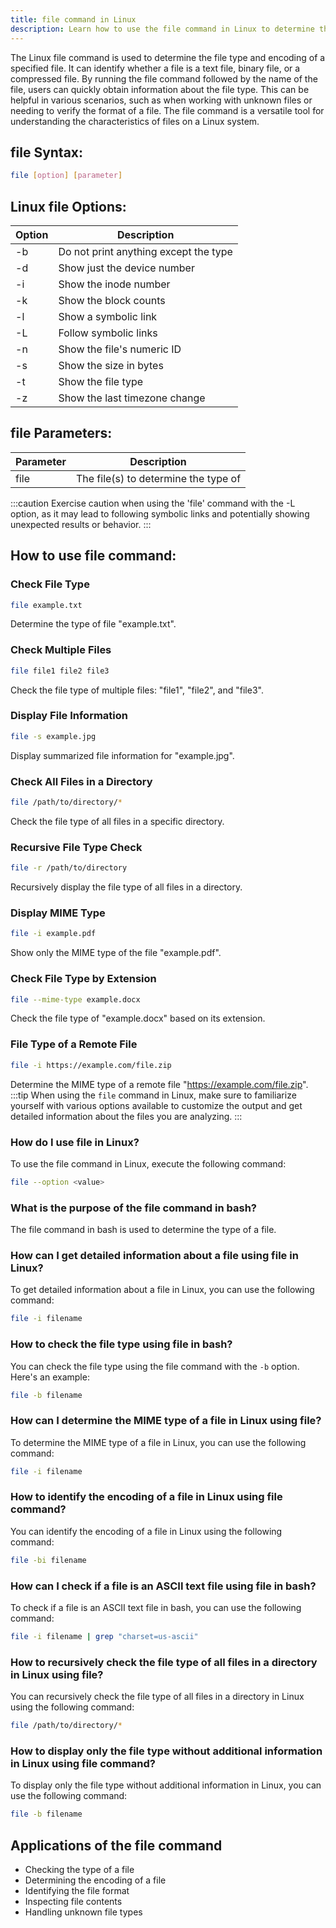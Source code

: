 ```yaml
---
title: file command in Linux
description: Learn how to use the file command in Linux to determine the file type and encoding of a file. Identify whether a file is a text file, binary file, or compressed file with this useful command.
---
```


The Linux file command is used to determine the file type and encoding of a specified file. It can identify whether a file is a text file, binary file, or a compressed file. By running the file command followed by the name of the file, users can quickly obtain information about the file type. This can be helpful in various scenarios, such as when working with unknown files or needing to verify the format of a file. The file command is a versatile tool for understanding the characteristics of files on a Linux system.
## file Syntax:
```bash
file [option] [parameter]
```

## Linux file Options:
| Option | Description |
| ------ | ----------- |
| -b     | Do not print anything except the type |
| -d     | Show just the device number |
| -i     | Show the inode number |
| -k     | Show the block counts |
| -l     | Show a symbolic link |
| -L     | Follow symbolic links |
| -n     | Show the file's numeric ID |
| -s     | Show the size in bytes |
| -t     | Show the file type |
| -z     | Show the last timezone change |

## file Parameters:
| Parameter | Description |
| --------- | ----------- |
| file      | The file(s) to determine the type of |

:::caution
Exercise caution when using the 'file' command with the -L option, as it may lead to following symbolic links and potentially showing unexpected results or behavior.
:::
## How to use file command:
### Check File Type
```bash
file example.txt
```
Determine the type of file "example.txt".

### Check Multiple Files
```bash
file file1 file2 file3
```
Check the file type of multiple files: "file1", "file2", and "file3".

### Display File Information
```bash
file -s example.jpg
```
Display summarized file information for "example.jpg".

### Check All Files in a Directory
```bash
file /path/to/directory/*
```
Check the file type of all files in a specific directory.

### Recursive File Type Check
```bash
file -r /path/to/directory
```
Recursively display the file type of all files in a directory.

### Display MIME Type
```bash
file -i example.pdf
```
Show only the MIME type of the file "example.pdf".

### Check File Type by Extension
```bash
file --mime-type example.docx
```
Check the file type of "example.docx" based on its extension.

### File Type of a Remote File
```bash
file -i https://example.com/file.zip
```
Determine the MIME type of a remote file "https://example.com/file.zip".
:::tip
When using the `file` command in Linux, make sure to familiarize yourself with various options available to customize the output and get detailed information about the files you are analyzing.
:::

### How do I use file in Linux?
To use the file command in Linux, execute the following command:
```bash
file --option <value>
```

### What is the purpose of the file command in bash?
The file command in bash is used to determine the type of a file.

### How can I get detailed information about a file using file in Linux?
To get detailed information about a file in Linux, you can use the following command:
```bash
file -i filename
```

### How to check the file type using file in bash?
You can check the file type using the file command with the `-b` option. Here's an example:
```bash
file -b filename
```

### How can I determine the MIME type of a file in Linux using file?
To determine the MIME type of a file in Linux, you can use the following command:
```bash
file -i filename
```

### How to identify the encoding of a file in Linux using file command?
You can identify the encoding of a file in Linux using the following command:
```bash
file -bi filename
```

### How can I check if a file is an ASCII text file using file in bash?
To check if a file is an ASCII text file in bash, you can use the following command:
```bash
file -i filename | grep "charset=us-ascii"
```

### How to recursively check the file type of all files in a directory in Linux using file?
You can recursively check the file type of all files in a directory in Linux using the following command:
```bash
file /path/to/directory/*
```

### How to display only the file type without additional information in Linux using file command?
To display only the file type without additional information in Linux, you can use the following command:
```bash
file -b filename
```

## Applications of the file command

- Checking the type of a file
- Determining the encoding of a file
- Identifying the file format
- Inspecting file contents
- Handling unknown file types